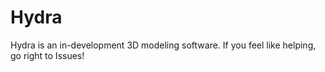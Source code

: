 # Hydra

Hydra is an in-development 3D modeling software. If you feel like helping, go right to Issues!

